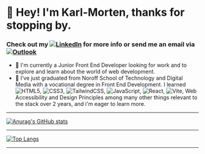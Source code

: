 # :wave: Hey! I'm Karl-Morten, thanks for stopping by.

### Check out my <a href="https://www.linkedin.com/in/karlmkvammen/">![LinkedIn](https://img.shields.io/badge/linkedin-%230077B5.svg?style=for-the-badge&logo=linkedin&logoColor=white)</a> for more info or send me an email via <a href="mailto:karlmkvammen@hotmail.com">![Outlook](https://img.shields.io/badge/Microsoft_Outlook-0078D4?style=for-the-badge&logo=microsoft-outlook&logoColor=white)</a>

- 🔭 I'm currently a Junior Front End Developer looking for work and to explore and learn about the world of web development.
- 🌱 I’ve just graduated from Noroff School of Technology and Digital Media with a vocational degree in Front End Development. I learned ![HTML5](https://img.shields.io/badge/html5-%23E34F26.svg?style=for-the-badge&logo=html5&logoColor=white), ![CSS3](https://img.shields.io/badge/css3-%231572B6.svg?style=for-the-badge&logo=css3&logoColor=white), ![TailwindCSS](https://img.shields.io/badge/tailwindcss-%2338B2AC.svg?style=for-the-badge&logo=tailwind-css&logoColor=white), ![JavaScript](https://img.shields.io/badge/javascript-%23323330.svg?style=for-the-badge&logo=javascript&logoColor=%23F7DF1E), ![React](https://img.shields.io/badge/react-%2320232a.svg?style=for-the-badge&logo=react&logoColor=%2361DAFB), ![Vite](https://img.shields.io/badge/vite-%23646CFF.svg?style=for-the-badge&logo=vite&logoColor=white),  Web Accessibility and Design Principles among many other things relevant to the stack over 2 years, and i'm eager to learn more.

---

[![Anurag's GitHub stats](https://github-readme-stats.vercel.app/api?username=tactikerl)](https://github.com/tactikerl/github-readme-stats)

---

[![Top Langs](https://github-readme-stats.vercel.app/api/top-langs/?username=tactikerl&layout=compact)](https://github.com/tactikerl/github-readme-stats)
 
 ---
 
